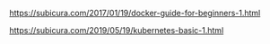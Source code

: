 https://subicura.com/2017/01/19/docker-guide-for-beginners-1.html

https://subicura.com/2019/05/19/kubernetes-basic-1.html